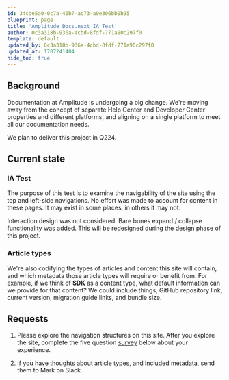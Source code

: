 ```yaml
---
id: 34cde5a0-0c7a-46b7-ac73-a0e306bb0b95
blueprint: page
title: 'Amplitude Docs.next IA Test'
author: 0c3a318b-936a-4cbd-8fdf-771a90c297f0
template: default
updated_by: 0c3a318b-936a-4cbd-8fdf-771a90c297f0
updated_at: 1707241404
hide_toc: true
---
```


## Background

Documentation at Amplitude is undergoing a big change. We're moving away from the concept of separate Help Center and Developer Center properties and different platforms, and aligning on a single platform to meet all our documentation needs.

We plan to deliver this project in Q224.

## Current state

### IA Test

The purpose of this test is to examine the navigability of the site using the top and left-side navigations. No effort was made to account for content in these pages. It may exist in some places, in others it may not.

Interaction design was not considered. Bare bones expand / collapse functionality was added. This will be redesigned during the design phase of this project.

### Article types

We're also codifying the types of articles and content this site will contain, and which metadata those article types will require or benefit from. For example, if we think of **SDK** as a content type, what default information can we provide for that content? We could include things, GitHub repository link, current version, migration guide links, and bundle size.

## Requests

1. Please explore the navigation structures on this site. After you explore the site, complete the five question <a href ="https://forms.gle/1RFN84jLZk76CMVP8" class="text-blue-800" target="_blank">survey</a> below about your experience.

2. If you have thoughts about article types, and included metadata, send them to Mark on Slack.